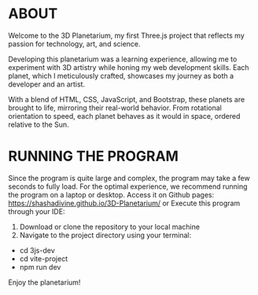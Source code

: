 # ABOUT
Welcome to the 3D Planetarium, my first Three.js project that reflects my passion for technology, art, and science.

Developing this planetarium was a learning experience, allowing me to experiment with 3D artistry while honing my web development skills. Each planet, which I meticulously crafted, showcases my journey as both a developer and an artist.

With a blend of HTML, CSS, JavaScript, and Bootstrap, these planets are brought to life, mirroring their real-world behavior. From rotational orientation to speed, each planet behaves as it would in space, ordered relative to the Sun.

# RUNNING THE PROGRAM
Since the program is quite large and complex, the program may take a few seconds to fully load. For the optimal experience, we recommend running the program on a laptop or desktop.
Access it on Github pages: https://shashadivine.github.io/3D-Planetarium/
or
Execute this program through your IDE:
1. Download or clone the repository to your local machine
2. Navigate to the project directory using your terminal:
- cd 3js-dev
- cd vite-project
- npm run dev

Enjoy the planetarium!
